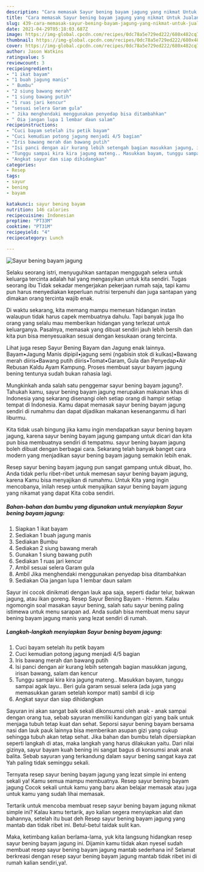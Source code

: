 ```yaml
---
description: "Cara memasak Sayur bening bayam jagung yang nikmat Untuk Jualan"
title: "Cara memasak Sayur bening bayam jagung yang nikmat Untuk Jualan"
slug: 439-cara-memasak-sayur-bening-bayam-jagung-yang-nikmat-untuk-jualan
date: 2021-04-29T05:18:03.687Z
image: https://img-global.cpcdn.com/recipes/0dc78a5e729ed222/680x482cq70/sayur-bening-bayam-jagung-foto-resep-utama.jpg
thumbnail: https://img-global.cpcdn.com/recipes/0dc78a5e729ed222/680x482cq70/sayur-bening-bayam-jagung-foto-resep-utama.jpg
cover: https://img-global.cpcdn.com/recipes/0dc78a5e729ed222/680x482cq70/sayur-bening-bayam-jagung-foto-resep-utama.jpg
author: Jason Watkins
ratingvalue: 5
reviewcount: 3
recipeingredient:
- "1 ikat bayam"
- "1 buah jagung manis"
- " Bumbu"
- "2 siung bawang merah"
- "1 siung bawang putih"
- "1 ruas jari kencur"
- "sesuai selera Garam gula"
- " Jika menghendaki menggunakan penyedap bisa ditambahkan"
- " Oia jangan lupa 1 lembar daun salam"
recipeinstructions:
- "Cuci bayam setelah itu petik bayam"
- "Cuci kemudian potong jagung menjadi 4/5 bagian"
- "Iris bawang merah dan bawang putih"
- "Isi panci dengan air kurang lebih setengah bagian masukkan jagung, irisan bawang, salam dan kencur"
- "Tunggu sampai kira kira jagung mateng.. Masukkan bayam, tunggu sampai agak layu.. Beri gula garam sesuai selera (ada juga yang memasukkan garam setelah kompor mati) sambil di icip"
- "Angkat sayur dan siap dihidangkan"
categories:
- Resep
tags:
- sayur
- bening
- bayam

katakunci: sayur bening bayam 
nutrition: 146 calories
recipecuisine: Indonesian
preptime: "PT33M"
cooktime: "PT31M"
recipeyield: "4"
recipecategory: Lunch

---
```



![Sayur bening bayam jagung](https://img-global.cpcdn.com/recipes/0dc78a5e729ed222/680x482cq70/sayur-bening-bayam-jagung-foto-resep-utama.jpg)

Selaku seorang istri, menyuguhkan santapan menggugah selera untuk keluarga tercinta adalah hal yang mengasyikan untuk kita sendiri. Tugas seorang ibu Tidak sekadar mengerjakan pekerjaan rumah saja, tapi kamu pun harus menyediakan keperluan nutrisi terpenuhi dan juga santapan yang dimakan orang tercinta wajib enak.

Di waktu  sekarang, kita memang mampu memesan hidangan instan walaupun tidak harus capek membuatnya dahulu. Tapi banyak juga lho orang yang selalu mau memberikan hidangan yang terlezat untuk keluarganya. Pasalnya, memasak yang dibuat sendiri jauh lebih bersih dan kita pun bisa menyesuaikan sesuai dengan kesukaan orang tercinta. 

Lihat juga resep Sayur Bening Bayam dan Jagung enak lainnya. Bayam•Jagung Manis dipipil•jagung semi (ngabisin stok di kulkas)•Bawang merah diiris•Bawang putih diiris•Tomat•Garam, Gula dan Penyedap•Air Rebusan Kaldu Ayam Kampung. Proses membuat sayur bayam jagung bening tentunya sudah bukan rahasia lagi.

Mungkinkah anda salah satu penggemar sayur bening bayam jagung?. Tahukah kamu, sayur bening bayam jagung merupakan makanan khas di Indonesia yang sekarang disenangi oleh setiap orang di hampir setiap tempat di Indonesia. Kamu dapat memasak sayur bening bayam jagung sendiri di rumahmu dan dapat dijadikan makanan kesenanganmu di hari liburmu.

Kita tidak usah bingung jika kamu ingin mendapatkan sayur bening bayam jagung, karena sayur bening bayam jagung gampang untuk dicari dan kita pun bisa membuatnya sendiri di tempatmu. sayur bening bayam jagung boleh dibuat dengan berbagai cara. Sekarang telah banyak banget cara modern yang menjadikan sayur bening bayam jagung semakin lebih enak.

Resep sayur bening bayam jagung pun sangat gampang untuk dibuat, lho. Anda tidak perlu ribet-ribet untuk memesan sayur bening bayam jagung, karena Kamu bisa menyajikan di rumahmu. Untuk Kita yang ingin mencobanya, inilah resep untuk menyajikan sayur bening bayam jagung yang nikamat yang dapat Kita coba sendiri.

<!--inarticleads1-->

##### Bahan-bahan dan bumbu yang digunakan untuk menyiapkan Sayur bening bayam jagung:

1. Siapkan 1 ikat bayam
1. Sediakan 1 buah jagung manis
1. Sediakan  Bumbu
1. Sediakan 2 siung bawang merah
1. Gunakan 1 siung bawang putih
1. Sediakan 1 ruas jari kencur
1. Ambil sesuai selera Garam gula
1. Ambil  Jika menghendaki menggunakan penyedap bisa ditambahkan
1. Sediakan  Oia jangan lupa 1 lembar daun salam


Sayur ini cocok dinikmati dengan lauk apa saja, seperti dadar telur, bakwan jagung, atau ikan goreng. Resep Sayur Bening Bayam - Hemm. Kalau ngomongin soal masakan sayur bening, salah satu sayur bening paling istimewa untuk menu sarapan ad. Anda sudah bisa membuat menu sayur bening bayam jagung manis yang lezat sendiri di rumah. 

<!--inarticleads2-->

##### Langkah-langkah menyiapkan Sayur bening bayam jagung:

1. Cuci bayam setelah itu petik bayam
1. Cuci kemudian potong jagung menjadi 4/5 bagian
1. Iris bawang merah dan bawang putih
1. Isi panci dengan air kurang lebih setengah bagian masukkan jagung, irisan bawang, salam dan kencur
1. Tunggu sampai kira kira jagung mateng.. Masukkan bayam, tunggu sampai agak layu.. Beri gula garam sesuai selera (ada juga yang memasukkan garam setelah kompor mati) sambil di icip
1. Angkat sayur dan siap dihidangkan


Sayuran ini akan sangat baik sekali dikonsumsi oleh anak - anak sampai dengan orang tua, sebab sayuran memiliki kandungan gizi yang baik untuk menjaga tubuh tetap kuat dan sehat. Seporsi sayur bening bayam bersama nasi dan lauk pauk lainnya bisa memberikan asupan gizi yang cukup sehingga tubuh akan tetap sehat. Jika bahan dan bumbu telah dipersiapkan seperti langkah di atas, maka langkah yang harus dilakukan yaitu. Dari nilai gizinya, sayur bayam kuah bening ini sangat bagus di konsumsi anak anak balita. Sebab sayuran yang terkandung dalam sayur bening sangat kaya zat Yah paling tidak seminggu sekali. 

Ternyata resep sayur bening bayam jagung yang lezat simple ini enteng sekali ya! Kamu semua mampu membuatnya. Resep sayur bening bayam jagung Cocok sekali untuk kamu yang baru akan belajar memasak atau juga untuk kamu yang sudah lihai memasak.

Tertarik untuk mencoba membuat resep sayur bening bayam jagung nikmat simple ini? Kalau kamu tertarik, ayo kalian segera menyiapkan alat dan bahannya, setelah itu buat deh Resep sayur bening bayam jagung yang mantab dan tidak ribet ini. Betul-betul taidak sulit kan. 

Maka, ketimbang kalian berlama-lama, yuk kita langsung hidangkan resep sayur bening bayam jagung ini. Dijamin kamu tiidak akan nyesel sudah membuat resep sayur bening bayam jagung mantab sederhana ini! Selamat berkreasi dengan resep sayur bening bayam jagung mantab tidak ribet ini di rumah kalian sendiri,ya!.

